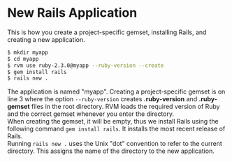 # New Rails Application  

This is how you create a project-specific gemset, installing Rails, and creating a new application.  
```bash
$ mkdir myapp
$ cd myapp
$ rvm use ruby-2.3.0@myapp --ruby-version --create
$ gem install rails
$ rails new .
```  

The application is named "myapp". Creating a project-specific gemset is on line 3 where the option `--ruby-version` creates **.ruby-version** and **.ruby-gemset** files in the root directory. RVM loads the required version of Ruby and the correct gemset whenever you enter the directory.  
When creating the gemset, it will be empty, thus we install Rails using the following command `gem install rails`. It installs the most recent release of Rails.  
Running `rails new .` uses the Unix "dot" convention to refer to the current directory. This assigns the name of the directory to the new application. 
